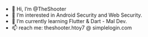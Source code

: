 - 👋 Hi, I’m @TheShooter
- 👀 I’m interested in Android Security and Web Security.
- 🌱 I’m currently learning Flutter & Dart - Mal Dev.
- 📫 reach me: theshooter.htoy7 @ simplelogin.com





